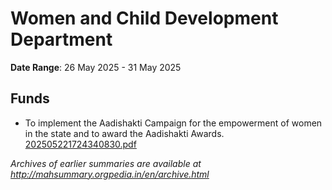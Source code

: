 # Women and Child Development Department

**Date Range**: 26 May 2025 - 31 May 2025


## Funds
- To implement the Aadishakti Campaign for the empowerment of women in the state and to award the Aadishakti Awards.\
  [202505221724340830.pdf](https://gr.maharashtra.gov.in/Site/Upload/Government%20Resolutions/English/202505221724340830.pdf)


*Archives of earlier summaries are available at http://mahsummary.orgpedia.in/en/archive.html*